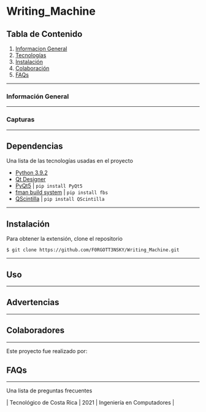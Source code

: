 # Writing_Machine

## Tabla de Contenido
1. [Informacion General](#Información-General)
2. [Tecnologías](#Tecnologías)
3. [Instalación](#Instalación)
4. [Colaboración](#Colaboradores)
5. [FAQs](#faqs)
***
### Información General
***
 
### Capturas
***

## Dependencias
Una lista de las tecnologías usadas en el proyecto
* [Python 3.9.2](https://www.python.org/downloads/)
* [Qt Designer](https://build-system.fman.io/qt-designer-download)
* [PyQt5](https://pypi.org/project/PyQt5/) | ``pip install PyQt5``
* [fman build system](https://build-system.fman.io/) | ``pip install fbs``
* [QScintilla](https://pypi.org/project/QScintilla/) | ``pip install QScintilla``
***
## Instalación
Para obtener la extensión, clone el repositorio
```
$ git clone https://github.com/F0RGOTT3NSKY/Writing_Machine.git
```
***
## Uso
***


## Advertencias
***

## Colaboradores
***
Este proyecto fue realizado por:

## FAQs
***
Una lista de preguntas frecuentes


| Tecnológico de Costa Rica | 2021 | Ingeniería en Computadores |
